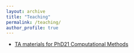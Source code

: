 ```yaml
---
layout: archive
title: "Teaching"
permalink: /teaching/
author_profile: true
---
```


- [TA materials for PhD21 Computational Methods](https://github.com/caibengbu/CamEconPhD21)